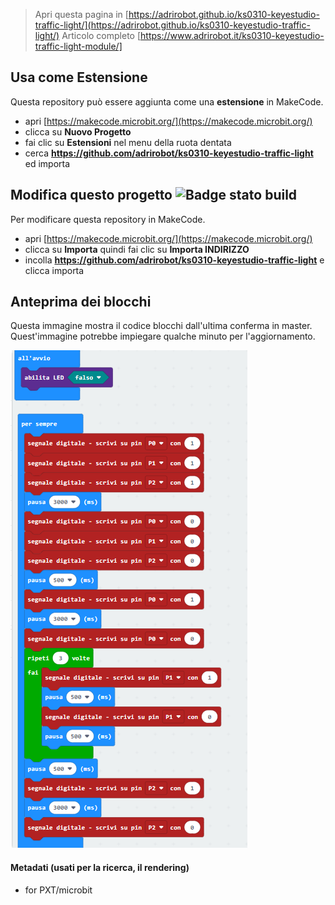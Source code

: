 
> Apri questa pagina in [https://adrirobot.github.io/ks0310-keyestudio-traffic-light/](https://adrirobot.github.io/ks0310-keyestudio-traffic-light/)
> Articolo completo [https://www.adrirobot.it/ks0310-keyestudio-traffic-light-module/]

## Usa come Estensione

Questa repository può essere aggiunta come una **estensione** in MakeCode.

* apri [https://makecode.microbit.org/](https://makecode.microbit.org/)
* clicca su **Nuovo Progetto**
* fai clic su **Estensioni** nel menu della ruota dentata
* cerca **https://github.com/adrirobot/ks0310-keyestudio-traffic-light** ed importa

## Modifica questo progetto ![Badge stato build](https://github.com/adrirobot/ks0310-keyestudio-traffic-light/workflows/MakeCode/badge.svg)

Per modificare questa repository in MakeCode.

* apri [https://makecode.microbit.org/](https://makecode.microbit.org/)
* clicca su **Importa** quindi fai clic su **Importa INDIRIZZO**
* incolla **https://github.com/adrirobot/ks0310-keyestudio-traffic-light** e clicca importa

## Anteprima dei blocchi

Questa immagine mostra il codice blocchi dall'ultima conferma in master.
Quest'immagine potrebbe impiegare qualche minuto per l'aggiornamento.

![Un'immagine renderizzata dei blocchi](https://github.com/adrirobot/ks0310-keyestudio-traffic-light/blob/master/blocks.png)

#### Metadati (usati per la ricerca, il rendering)

* for PXT/microbit
<script src="https://makecode.com/gh-pages-embed.js"></script><script>makeCodeRender("{{ site.makecode.home_url }}", "{{ site.github.owner_name }}/{{ site.github.repository_name }}");</script>
